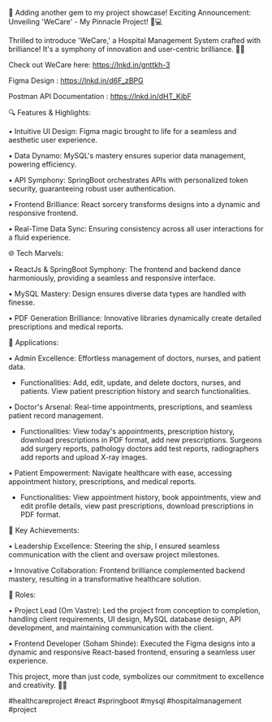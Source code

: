 🚀 Adding another gem to my project showcase!
Exciting Announcement: Unveiling 'WeCare' - My Pinnacle Project! 🌟💻


Thrilled to introduce 'WeCare,' a Hospital Management System crafted with brilliance! It's a symphony of innovation and user-centric brilliance. 🏥✨


Check out WeCare here: https://lnkd.in/gnttkh-3

Figma Design : https://lnkd.in/d6F_zBPG

Postman API Documentation : https://lnkd.in/dHT_KibF



🔍 Features & Highlights:

• Intuitive UI Design: Figma magic brought to life for a seamless and aesthetic user experience.

• Data Dynamo: MySQL's mastery ensures superior data management, powering efficiency.

• API Symphony: SpringBoot orchestrates APIs with personalized token security, guaranteeing robust user authentication.

• Frontend Brilliance: React sorcery transforms designs into a dynamic and responsive frontend.

• Real-Time Data Sync: Ensuring consistency across all user interactions for a fluid experience.



🌐 Tech Marvels:

• ReactJs & SpringBoot Symphony: The frontend and backend dance harmoniously, providing a seamless and responsive interface.

• MySQL Mastery: Design ensures diverse data types are handled with finesse.

• PDF Generation Brilliance: Innovative libraries dynamically create detailed prescriptions and medical reports.



🎯 Applications:

• Admin Excellence: Effortless management of doctors, nurses, and patient data.
 - Functionalities: Add, edit, update, and delete doctors, nurses, and patients. View patient prescription history and search functionalities.

• Doctor's Arsenal: Real-time appointments, prescriptions, and seamless patient record management.
 - Functionalities: View today's appointments, prescription history, download prescriptions in PDF format, add new prescriptions. Surgeons add surgery reports, pathology doctors add test reports, radiographers add reports and upload X-ray images.

• Patient Empowerment: Navigate healthcare with ease, accessing appointment history, prescriptions, and medical reports.
 - Functionalities: View appointment history, book appointments, view and edit profile details, view past prescriptions, download prescriptions in PDF format.



🌈 Key Achievements:

• Leadership Excellence: Steering the ship, I ensured seamless communication with the client and oversaw project milestones.

• Innovative Collaboration: Frontend brilliance complemented backend mastery, resulting in a transformative healthcare solution.


💼 Roles:

• Project Lead (Om Vastre): Led the project from conception to completion, handling client requirements, UI design, MySQL database design, API development, and maintaining communication with the client. 

• Frontend Developer (Soham Shinde): Executed the Figma designs into a dynamic and responsive React-based frontend, ensuring a seamless user experience.


This project, more than just code, symbolizes our commitment to excellence and creativity. 🌟💉


#healthcareproject #react #springboot #mysql #hospitalmanagement #project  
